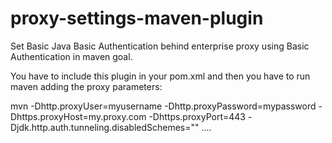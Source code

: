 # proxy-settings-maven-plugin
Set Basic Java Basic Authentication behind enterprise proxy using Basic Authentication in maven goal. 

You have to include this plugin in your pom.xml and then you have to run maven adding the proxy parameters:

mvn -Dhttp.proxyUser=myusername -Dhttp.proxyPassword=mypassword -Dhttps.proxyHost=my.proxy.com -Dhttps.proxyPort=443 -Djdk.http.auth.tunneling.disabledSchemes="" ....

